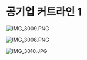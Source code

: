 # 공기업 커트라인 1

[]()

![IMG_3009.PNG](IMG_3009.png)

![IMG_3008.PNG](IMG_3008.png)

![IMG_3010.JPG](IMG_3010.jpg)